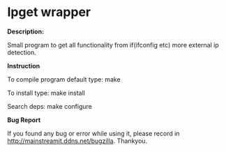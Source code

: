 # Ipget wrapper
<p><b>Description:<p></b>

Small program to get all functionality from if(ifconfig etc) more external ip detection.

<p><b>Instruction<p></b>

To compile program default type:
make

To install type:
make install

Search deps:
make configure

<p><b>Bug Report<p></b>

If you found any bug or error while using it, please record in http://mainstreamit.ddns.net/bugzilla. Thankyou.

